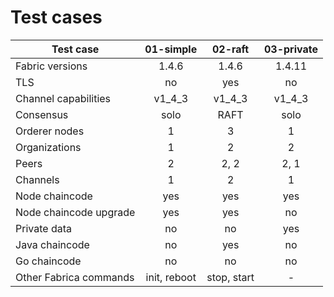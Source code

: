 # Test cases

| Test case                 | 01-simple | 02-raft   | 03-private|
| ------------------------- |:---------:|:---------:|:---------:|
| Fabric versions           | 1.4.6     | 1.4.6     | 1.4.11    |
| TLS                       | no        | yes       | no        |
| Channel capabilities      | v1_4_3    | v1_4_3    | v1_4_3    |
| Consensus                 | solo      | RAFT      | solo      |
| Orderer nodes             | 1         | 3         | 1         |
| Organizations             | 1         | 2         | 2         |
| Peers                     | 2         | 2, 2      | 2, 1      |
| Channels                  | 1         | 2         | 1         |
| Node chaincode            | yes       | yes       | yes       |
| Node chaincode upgrade    | yes       | yes       | no        |
| Private data              | no        | no        | yes       |
| Java chaincode            | no        | yes       | no        |
| Go chaincode              | no        | no        | no        |
| Other Fabrica commands    | init, reboot | stop, start | -    |

